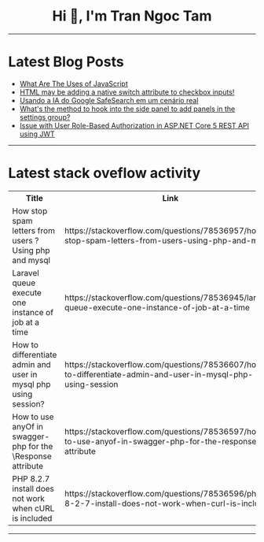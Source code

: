 <h1 align="center">Hi 👋, I'm Tran Ngoc Tam</h1>

---

# Latest Blog Posts 
<!-- BLOG-POST-LIST:START -->
- [What Are The Uses of JavaScript](https://dev.to/thekarlesi/what-are-the-uses-of-javascript-32io)
- [HTML may be adding a native switch attribute to checkbox inputs!](https://dev.to/rphilippe2/html-may-be-adding-a-native-switch-attribute-to-checkbox-inputs-42db)
- [Usando a IA do Google SafeSearch em um cenário real](https://dev.to/fillipedornelas/usando-a-ia-do-google-safesearch-em-um-cenario-real-2fii)
- [What&#39;s the method to hook into the side panel to add panels in the settings group?](https://dev.to/kirk_wallace/whats-the-method-to-hook-into-the-side-panel-to-add-panels-in-the-settings-group-2oca)
- [Issue with User Role-Based Authorization in ASP.NET Core 5 REST API using JWT](https://dev.to/mcdvoiceforyou/issue-with-user-role-based-authorization-in-aspnet-core-5-rest-api-using-jwt-3hj6)
<!-- BLOG-POST-LIST:END -->

---

# Latest stack oveflow activity
<table>
  <tr><th>Title</th><th>Link</th></tr>
  <!-- STACKOVERFLOW:START --><tr><td>How stop spam letters from users ? Using php and mysql</td><td>https://stackoverflow.com/questions/78536957/how-stop-spam-letters-from-users-using-php-and-mysql</td></tr><tr><td>Laravel queue execute one instance of job at a time</td><td>https://stackoverflow.com/questions/78536945/laravel-queue-execute-one-instance-of-job-at-a-time</td></tr><tr><td>How to differentiate admin and user in mysql php using session?</td><td>https://stackoverflow.com/questions/78536607/how-to-differentiate-admin-and-user-in-mysql-php-using-session</td></tr><tr><td>How to use anyOf in swagger-php for the \Response attribute</td><td>https://stackoverflow.com/questions/78536597/how-to-use-anyof-in-swagger-php-for-the-response-attribute</td></tr><tr><td>PHP 8.2.7 install does not work when cURL is included</td><td>https://stackoverflow.com/questions/78536596/php-8-2-7-install-does-not-work-when-curl-is-included</td></tr><!-- STACKOVERFLOW:END -->
</table>

---


